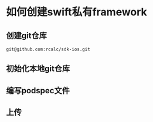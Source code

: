 # 如何创建**swift**私有**framework**

## 创建git仓库

```
git@github.com:rcalc/sdk-ios.git
```

## 初始化本地git仓库

## 编写podspec文件

## 上传

